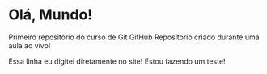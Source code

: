# Olá, Mundo!
 Primeiro repositório do curso de Git GitHub
Repositorio criado durante uma aula ao vivo!

Essa linha eu digitei diretamente no site!
Estou fazendo um teste!
